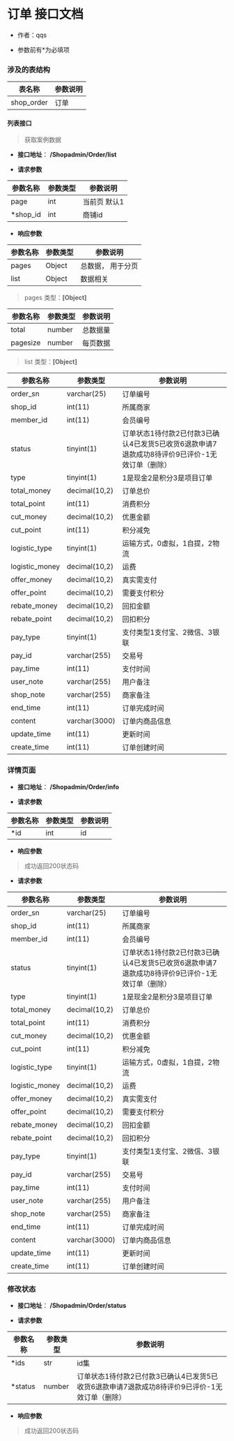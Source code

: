 # 订单 接口文档

+ 作者：qqs

+ 参数前有*为必填项

### 涉及的表结构

|  表名称  |  参数说明 |
| --------- |  ------- |
| shop_order| 订单|


#### 列表接口

> 获取案例数据

+ __接口地址__： __/Shopadmin/Order/list__

+ __请求参数__

|  参数名称  | 参数类型 | 参数说明 |
| --------- | -------- | ------- |
| page | int | 当前页 默认1 |
| *shop_id | int | 商铺id |


+ __响应参数__

|  参数名称  | 参数类型 | 参数说明 |
| --------- | -------- | ------- |
| pages | Object | 总数据， 用于分页 |
| list | Object | 数据相关 |

>  pages 类型：__[Object]__

|  参数名称  | 参数类型 | 参数说明 |
| --------- | -------- | ------- |
| total | number | 总数据量  |
| pagesize | number |  每页数据 |

>  list 类型：__[Object]__

|  参数名称  | 参数类型 | 参数说明 |
| --------- | -------- | ------- |
| order_sn | varchar(25) | 订单编号 |
| shop_id | int(11) | 所属商家 |
| member_id | int(11) | 会员编号 |
| status | tinyint(1) | 订单状态1待付款2已付款3已确认4已发货5已收货6退款申请7退款成功8待评价9已评价-1无效订单（删除） |
| type | tinyint(1) | 1是现金2是积分3是项目订单 |
| total_money | decimal(10,2) | 订单总价 |
| total_point | int(11) | 消费积分 |
| cut_money | decimal(10,2) | 优惠金额 |
| cut_point | int(11) | 积分减免 |
| logistic_type | tinyint(1) | 运输方式，0虚拟，1自提，2物流 |
| logistic_money | decimal(10,2) | 运费 |
| offer_money | decimal(10,2) | 真实需支付 |
| offer_point | decimal(10,2) | 需要支付积分 |
| rebate_money | decimal(10,2) | 回扣金额 |
| rebate_point | decimal(10,2) | 回扣积分 |
| pay_type | tinyint(1) | 支付类型1支付宝、2微信、3银联 |
| pay_id | varchar(255) | 交易号 |
| pay_time | int(11) | 支付时间 |
| user_note | varchar(255) | 用户备注 |
| shop_note | varchar(255) | 商家备注 |
| end_time | int(11) | 订单完成时间 |
| content | varchar(3000) | 订单内商品信息 |
| update_time | int(11) | 更新时间 |
| create_time | int(11) | 订单创建时间 |



### 详情页面

+ __接口地址__： __/Shopadmin/Order/info__

+ __请求参数__

|  参数名称  | 参数类型 | 参数说明 |
| --------- | -------- | ------- |
| *id | int | id |


+ __响应参数__

> 成功返回200状态码

+ __请求参数__

|  参数名称  | 参数类型 | 参数说明 |
| --------- | -------- | ------- |
| order_sn | varchar(25) | 订单编号 |
| shop_id | int(11) | 所属商家 |
| member_id | int(11) | 会员编号 |
| status | tinyint(1) | 订单状态1待付款2已付款3已确认4已发货5已收货6退款申请7退款成功8待评价9已评价-1无效订单（删除） |
| type | tinyint(1) | 1是现金2是积分3是项目订单 |
| total_money | decimal(10,2) | 订单总价 |
| total_point | int(11) | 消费积分 |
| cut_money | decimal(10,2) | 优惠金额 |
| cut_point | int(11) | 积分减免 |
| logistic_type | tinyint(1) | 运输方式，0虚拟，1自提，2物流 |
| logistic_money | decimal(10,2) | 运费 |
| offer_money | decimal(10,2) | 真实需支付 |
| offer_point | decimal(10,2) | 需要支付积分 |
| rebate_money | decimal(10,2) | 回扣金额 |
| rebate_point | decimal(10,2) | 回扣积分 |
| pay_type | tinyint(1) | 支付类型1支付宝、2微信、3银联 |
| pay_id | varchar(255) | 交易号 |
| pay_time | int(11) | 支付时间 |
| user_note | varchar(255) | 用户备注 |
| shop_note | varchar(255) | 商家备注 |
| end_time | int(11) | 订单完成时间 |
| content | varchar(3000) | 订单内商品信息 |
| update_time | int(11) | 更新时间 |
| create_time | int(11) | 订单创建时间 |


###  修改状态

+ __接口地址__： __/Shopadmin/Order/status__

+ __请求参数__

|  参数名称  | 参数类型 | 参数说明 |
| --------- | -------- | ------- |
| *ids | str |  id集 |
| *status | number | 订单状态1待付款2已付款3已确认4已发货5已收货6退款申请7退款成功8待评价9已评价-1无效订单（删除）  |


+ __响应参数__

> 成功返回200状态码
